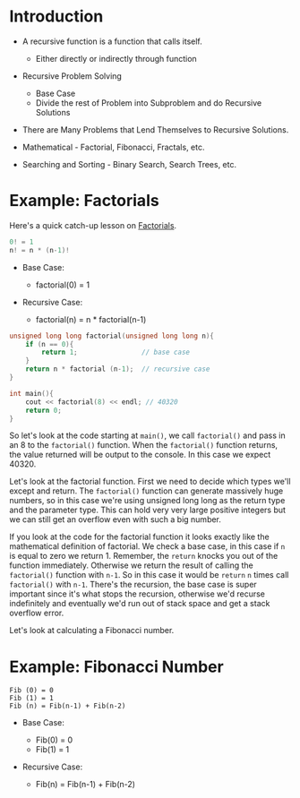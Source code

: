# Introduction

- A recursive function is a function that calls itself.
	- Either directly or indirectly through function

- Recursive Problem Solving
	- Base Case
	- Divide the rest of Problem into Subproblem and do Recursive Solutions

- There are Many Problems that Lend Themselves to Recursive Solutions.

- Mathematical - Factorial, Fibonacci, Fractals, etc.

 - Searching and Sorting - Binary Search, Search Trees, etc.

# Example: Factorials

Here's a quick catch-up lesson on [Factorials](../../Math/Factorials.md).

```cpp
0! = 1
n! = n * (n-1)!
```

- Base Case:
	- factorial(0) = 1

- Recursive Case:
	- factorial(n) = n * factorial(n-1)

```cpp
unsigned long long factorial(unsigned long long n){
	if (n == 0){
		return 1;                // base case
	}
	return n * factorial (n-1);  // recursive case
}

int main(){
	cout << factorial(8) << endl; // 40320
	return 0;
}
```

So let's look at the code starting at `main()`, we call `factorial()` and pass in an 8 to the `factorial()` function. When the `factorial()` function returns, the value returned will be output to the console. In this case we expect 40320. 

Let's look at the factorial function. First we need to decide which types we'll except and return. The `factorial()` function can generate massively huge numbers, so in this case we're using unsigned long long as the return type and the parameter type. This can hold very very large positive integers but we can still get an overflow even with such a big number. 

If you look at the code for the factorial function it looks exactly like the mathematical definition of factorial. We check a base case, in this case if `n` is equal to zero we return 1. Remember, the `return` knocks you out of the function immediately. Otherwise we return the result of calling the `factorial()` function with `n-1`. So in this case it would be `return` `n` times call `factorial()` with `n-1`. There's the recursion, the base case is super important since it's what stops the recursion, otherwise we'd recurse indefinitely and eventually we'd run out of stack space and get a stack overflow error. 

Let's look at calculating a Fibonacci number.

# Example: Fibonacci Number

```
Fib (0) = 0
Fib (1) = 1
Fib (n) = Fib(n-1) + Fib(n-2)
```

- Base Case:
	- Fib(0) = 0
	- Fib(1) = 1

- Recursive Case:
	- Fib(n) = Fib(n-1) + Fib(n-2)

